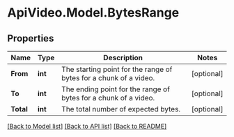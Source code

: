 # ApiVideo.Model.BytesRange

## Properties

Name | Type | Description | Notes
------------ | ------------- | ------------- | -------------
**From** | **int** | The starting point for the range of bytes for a chunk of a video. | [optional] 
**To** | **int** | The ending point for the range of bytes for a chunk of a video. | [optional] 
**Total** | **int** | The total number of expected bytes. | [optional] 

[[Back to Model list]](../README.md#documentation-for-models) [[Back to API list]](../README.md#documentation-for-api-endpoints) [[Back to README]](../README.md)

